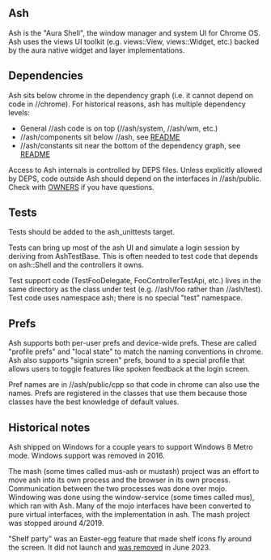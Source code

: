 Ash
---
Ash is the "Aura Shell", the window manager and system UI for Chrome OS.
Ash uses the views UI toolkit (e.g. views::View, views::Widget, etc.) backed
by the aura native widget and layer implementations.

Dependencies
------------
Ash sits below chrome in the dependency graph (i.e. it cannot depend on code
in //chrome). For historical reasons, ash has multiple dependency levels:

*   General //ash code is on top (//ash/system, //ash/wm, etc.)
*   //ash/components sit below //ash, see [README](/ash/components/README.md)
*   //ash/constants sit near the bottom of the dependency graph, see
    [README](/ash/constants/README.md)

Access to Ash internals is controlled by DEPS files. Unless explicitly allowed
by DEPS, code outside Ash should depend on the interfaces in //ash/public. Check
with [OWNERS](/ash/OWNERS) if you have questions.

Tests
-----
Tests should be added to the ash_unittests target.

Tests can bring up most of the ash UI and simulate a login session by deriving
from AshTestBase. This is often needed to test code that depends on ash::Shell
and the controllers it owns.

Test support code (TestFooDelegate, FooControllerTestApi, etc.) lives in the
same directory as the class under test (e.g. //ash/foo rather than //ash/test).
Test code uses namespace ash; there is no special "test" namespace.

Prefs
-----
Ash supports both per-user prefs and device-wide prefs. These are called
"profile prefs" and "local state" to match the naming conventions in chrome. Ash
also supports "signin screen" prefs, bound to a special profile that allows
users to toggle features like spoken feedback at the login screen.

Pref names are in //ash/public/cpp so that code in chrome can also use the
names. Prefs are registered in the classes that use them because those classes
have the best knowledge of default values.

Historical notes
----------------
Ash shipped on Windows for a couple years to support Windows 8 Metro mode.
Windows support was removed in 2016.

The mash (some times called mus-ash or mustash) project was an effort to move
ash into its own process and the browser in its own process. Communication
between the two processes was done over mojo. Windowing was done using the
window-service (some times called mus), which ran with Ash. Many of the mojo
interfaces have been converted to pure virtual interfaces, with the
implementation in ash. The mash project was stopped around 4/2019.

"Shelf party" was an Easter-egg feature that made shelf icons fly around the
screen. It did not launch and [was removed](http://b/284500985) in June 2023.
